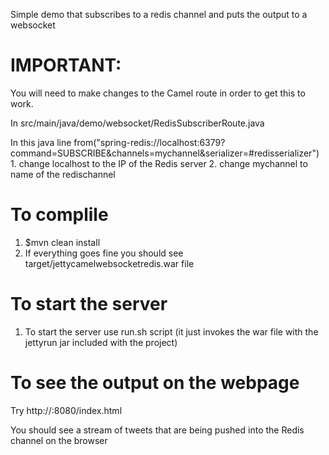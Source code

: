 Simple demo that subscribes to a redis channel and puts the output to a
websocket

IMPORTANT: 
=========

You will need to make changes to the Camel route in order to get this to work. 

In src/main/java/demo/websocket/RedisSubscriberRoute.java

In this java line from("spring-redis://localhost:6379?command=SUBSCRIBE&channels=mychannel&serializer=#redisserializer")
       1.  change localhost to the IP of the Redis server 
       2.  change mychannel to name of the redischannel 
         


To complile 
===================

1. $mvn clean install
2. If everything goes fine you should see 
   target/jettycamelwebsocketredis.war file 


To start the server 
===================
1. To start the server use run.sh script (it just invokes the war file with the
   jettyrun jar included with the project) 


To see the output on the webpage 
================================

Try 
http://<ip of the jettyserver>:8080/index.html 

You should see a stream of tweets that are being pushed into the Redis channel
on the browser 


